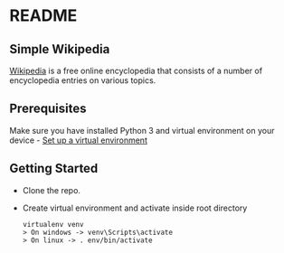 # README

## Simple Wikipedia

[Wikipedia](https://www.wikipedia.org/) is a free online encyclopedia that consists of a number of encyclopedia entries on various topics.

## Prerequisites
Make sure you have installed Python 3 and virtual environment on your device - 
[Set up a virtual environment](https://docs.python.org/3/tutorial/venv.html)

## Getting Started
 - Clone the repo.
 - Create virtual environment and activate inside root directory

    ```shell
    virtualenv venv
    > On windows -> venv\Scripts\activate
    > On linux -> . env/bin/activate
    ```